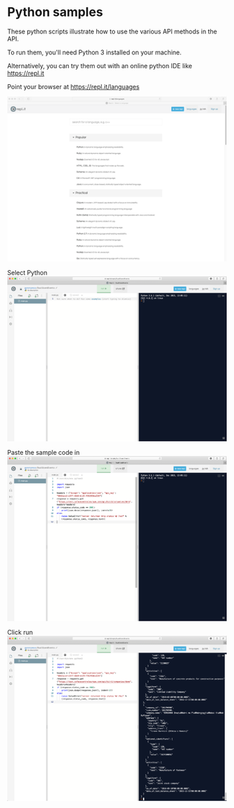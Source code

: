 # Python samples

These python scripts illustrate how to use the various API methods in the API.

To run them, you'll need Python 3 installed on your machine.

Alternatively, you can try them out with an online python IDE like https://repl.it

Point your browser at https://repl.it/languages

![](images/image1.png)

Select Python
![](images/image2.png)

Paste the sample code in
![](images/image3.png)

Click run
![](images/image4.png)
